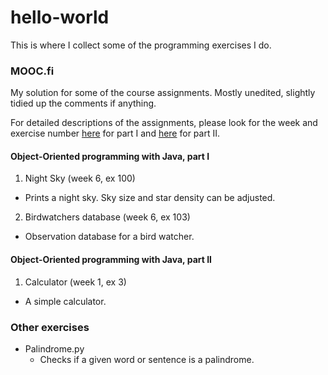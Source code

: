 # hello-world
This is where I collect some of the programming exercises I do.


### MOOC.fi
My solution for some of the course assignments. Mostly unedited, slightly tidied up the comments if anything.

For detailed descriptions of the assignments, please look for the week and exercise number [here][mooc1] for part I and [here][mooc2] for part II.

#### Object-Oriented programming with Java, part I

1. Night Sky (week 6, ex 100)
  * Prints a night sky. Sky size and star density can be adjusted.
2. Birdwatchers database (week 6, ex 103)
  * Observation database for a bird watcher.

#### Object-Oriented programming with Java, part II

1. Calculator (week 1, ex 3)
  * A simple calculator.

### Other exercises
  * Palindrome.py 
    * Checks if a given word or sentence is a palindrome.

[mooc1]: http://mooc.fi/courses/2013/programming-part-1/material.html
[mooc2]: http://mooc.fi/courses/2013/programming-part-2/material.html
